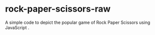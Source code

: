# rock-paper-scissors-raw
A simple code to depict the popular game of Rock Paper Scissors using JavaScript . 
